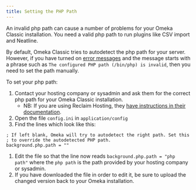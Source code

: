 ```yaml
---
title: Setting the PHP Path
---
```


An invalid php path can cause a number of problems for your Omeka Classic installation. You need a valid php path to run plugins like CSV import and Neatline.

By default, Omeka Classic tries to autodetect the php path for your server. However, if you have turned on [error messages](../Troubleshooting/Retrieving_Error_Messages) and the message starts with a phrase such as `The configured PHP path (/bin/php) is invalid`, then you need to set the path manually.

To set your php path:

1. Contact your hosting company or sysadmin and ask them for the correct php path for your Omeka Classic installation.
	- NB: If you are using Reclaim Hosting, they [have instructions in their documentation](https://community.reclaimhosting.com/t/working-with-omeka-classic/194/2). 
1. Open the file `config.ini` in `application/config`
2. Find the lines which look like this: 
```
; If left blank, Omeka will try to autodetect the right path. Set this
; to override the autodetected PHP path.
background.php.path = ""
```
1. Edit the file so that the line now reads `background.php.path = "php path"` where the `php path` is the path provided by your hosting company or sysadmin. 
2. If you have downloaded the file in order to edit it, be sure to upload the changed version back to your Omeka installation.
